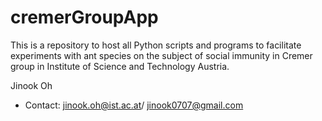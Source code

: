 # cremerGroupApp

This is a repository to host all Python scripts and programs to facilitate experiments with ant species on the subject of social immunity in Cremer group in Institute of Science and Technology Austria. 

Jinook Oh
- Contact: jinook.oh@ist.ac.at/ jinook0707@gmail.com

